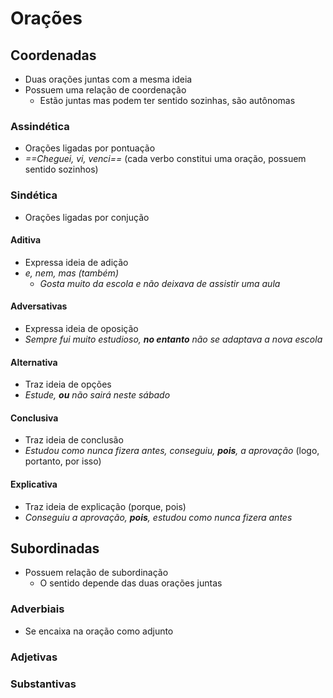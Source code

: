 # Orações
## Coordenadas
- Duas orações juntas com a mesma ideia
- Possuem uma relação de coordenação
	- Estão juntas mas podem ter sentido sozinhas, são autônomas
### Assindética
- Orações ligadas por pontuação
- *==Cheguei, vi, venci==* (cada verbo constitui uma oração, possuem sentido sozinhos)
### Sindética
- Orações ligadas por conjução
#### Aditiva
- Expressa ideia de adição
- *e, nem, mas (também)*
	- *Gosta muito da escola e não deixava de assistir uma aula*
#### Adversativas
- Expressa ideia de oposição
- *Sempre fui muito estudioso, **no entanto** não se adaptava a nova escola*
#### Alternativa
- Traz ideia de opções
- *Estude, **ou** não sairá neste sábado*
#### Conclusiva
- Traz ideia de conclusão
- *Estudou como nunca fizera antes, conseguiu, **pois**, a aprovação* (logo, portanto, por isso)
#### Explicativa
- Traz ideia de explicação (porque, pois)
- *Conseguiu a aprovação, **pois**, estudou como nunca fizera antes*
## Subordinadas
- Possuem relação de subordinação
	- O sentido depende das duas orações juntas
### Adverbiais
- Se encaixa na oração como adjunto
### Adjetivas
### Substantivas
